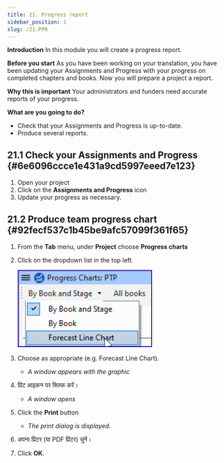 ```yaml
---
title: 21. Progress report
sidebar_position: 1
slug: /21.PPR
---
```




**Introduction** In this module you will create a progress report.


**Before you start** As you have been working on your translation, you have been updating your Assignments and Progress with your progress on completed chapters and books. Now you will prepare a project a report.


**Why this is important** Your administrators and funders need accurate reports of your progress.


**What are you going to do?**

- Check that your Assignments and Progress is up-to-date.
- Produce several reports.

## 21.1 Check your Assignments and Progress {#6e6096ccce1e431a9cd5997eeed7e123}

1. Open your project
2. Click on the **Assignments and Progress** icon
3. Update your progress as necessary.

## 21.2 Produce team progress chart {#92fecf537c1b45be9afc57099f361f65}

1. From the **Tab** menu, under **Project** choose **Progress charts**
2. Click on the dropdown list in the top left.

    ![](./277798433.png)

3. Choose as appropriate (e.g. Forecast Line Chart).
    - _A window appears with the graphic_
4. प्रिंट आइकन पर क्लिक करें।
    - _A window opens_
5. Click the **Print** button
    - _The print dialog is displayed._
6. अपना प्रिंटर (या PDF प्रिंटर) चुनें।
7. Click **OK**.
